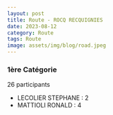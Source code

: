```yaml
---
layout: post
title: Route - ROCQ RECQUIGNIES
date: 2023-08-12
category: Route
tags: Route
image: assets/img/blog/road.jpeg
---
```


### 1ère Catégorie
26 participants
- LECOLIER STEPHANE : 2
- MATTIOLI RONALD : 4
